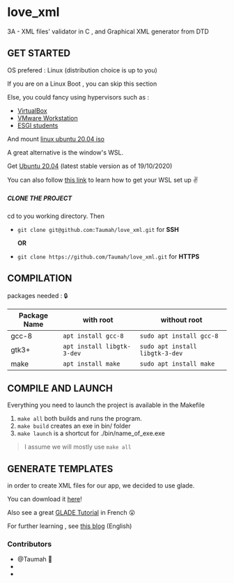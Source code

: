 # **love_xml**
3A - XML files' validator in C , and Graphical XML generator from DTD 


## GET STARTED

OS prefered : Linux  (distribution choice is up to you)

If you are on a Linux Boot , you can skip this section

Else, you could fancy using hypervisors such as : 

- [VirtualBox](https://www.virtualbox.org/)
- [VMware Workstation](https://www.vmware.com/)
- [ESGI students](https://e5.onthehub.com/WebStore/ProductsByMajorVersionList.aspx?ws=d2aba3ff-f1ad-e711-80f7-000d3af41938)

And mount [linux ubuntu 20.04 iso](https://releases.ubuntu.com/20.04/)

A great alternative is the window's WSL.

Get [Ubuntu 20.04](https://www.microsoft.com/store/productId/9N6SVWS3RX71) (latest stable version as of 19/10/2020)

You can also follow [this link](https://github.com/Taumah/love_xml/blob/main/WSL.md) 
to learn how to get your WSL set up :v:


##### CLONE THE PROJECT

cd to you working directory.
Then

- `git clone git@github.com:Taumah/love_xml.git`  for __SSH__
    
    **OR**

- `git clone https://github.com/Taumah/love_xml.git` for __HTTPS__


## COMPILATION

packages needed : :lock:

| Package Name  |          with root           |             without root           |
| ------------- | ---------------------------- | ---------------------------------- |
|     gcc-8     |  `apt install gcc-8`         |  `sudo apt install gcc-8`          |
|     gtk3+     |  `apt install libgtk-3-dev`  |  `sudo apt install libgtk-3-dev`   |
|     make      |  `apt install make`          |  `sudo apt install make`           |

## COMPILE AND LAUNCH

Everything you need to launch the project is available in the Makefile

1. `make all`       both builds and runs the program.
2. `make build`     creates an exe in bin/ folder
3. `make launch`    is a shortcut for ./bin/name_of_exe.exe

>I assume we will mostly use `make all`


## GENERATE TEMPLATES

in order to create XML files for our app, we decided to use glade.

You can download it [here](http://gemmei.ftp.acc.umu.se/pub/GNOME/binaries/win32/glade/3.14/glade-3-14-2-installer.exe)!

Also see a great [GLADE Tutorial](https://zestedesavoir.com/tutoriels/870/des-interfaces-graphiques-en-python-et-gtk/1456_utilisation-avancee/5778_prise-en-main-de-glade/)
 in French :open_mouth:

For further learning , see [this blog](http://blog.borovsak.si/) (English)


### Contributors
- @Taumah :green_heart:
- 
- 